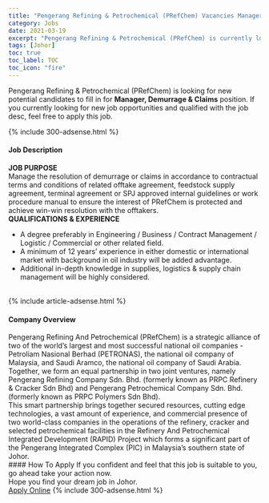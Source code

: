 ```yaml
---
title: "Pengerang Refining & Petrochemical (PRefChem) Vacancies Manager, Demurrage & Claims" 
category: Jobs 
date: 2021-03-19 
excerpt: "Pengerang Refining & Petrochemical (PRefChem) is currently looking for suitable person to fill in the Manager, Demurrage & Claims which based in Johor" 
tags: [Johor] 
toc: true 
toc_label: TOC 
toc_icon: "fire" 
--- 
```


<p>Pengerang Refining & Petrochemical (PRefChem) is looking for new potential candidates to fill in for <b>Manager, Demurrage & Claims</b> position. If you currently looking for new job opportunities and qualified with the job desc, feel free to apply this job.
</p>{% include 300-adsense.html %} 
<div><div><h4>Job Description</h4></div><div><div><span><div><div><strong>JOB PURPOSE</strong></div><div>Manage the resolution of demurrage or claims in accordance to contractual terms and conditions of related offtake agreement, feedstock supply agreement, terminal agreement or SPJ approved internal guidelines or work procedure manual to ensure the interest of PRefChem is protected and achieve win-win resolution with the offtakers.</div><div><strong>QUALIFICATIONS &amp; EXPERIENCE</strong></div><ul><li>A degree preferably in Engineering / Business / Contract Management / Logistic / Commercial or other related field.</li><li>A minimum of 12 years&#8217; experience in either domestic or international market with background in oil industry will be added advantage.</li><li>Additional in-depth knowledge in supplies, logistics &amp; supply chain management will be highly considered.<br>&#160;</li></ul></div></span></div></div></div> 
{% include article-adsense.html %} 
<div><div><h4>Company Overview</h4></div><div><div><span><div><div>
<div>
		Pengerang Refining And Petrochemical (PRefChem) is a strategic alliance of two of the world&#8217;s largest and most successful national oil companies - Petroliam Nasional Berhad (PETRONAS), the national oil company of Malaysia, and Saudi Aramco, the national oil company of Saudi Arabia. Together, we form an equal partnership in two joint ventures, namely Pengerang Refining Company Sdn. Bhd. (formerly known as PRPC Refinery &amp; Cracker Sdn Bhd) and Pengerang Petrochemical Company Sdn. Bhd. (formerly known as PRPC Polymers Sdn Bhd).</div>
<div>
		This smart partnership brings together secured resources, cutting edge technologies, a vast amount of experience, and commercial presence of two world-class companies in the operations of the refinery, cracker and selected petrochemical facilities in the Refinery And Petrochemical Integrated Development (RAPID) Project which forms a significant part of the Pengerang Integrated Complex (PIC) in Malaysia&#8217;s southern state of Johor.</div>
</div></div></span></div></div></div> 
#### How To Apply 
If you confident and feel that this job is suitable to you, go ahead take your action now. <br/> 
Hope you find your dream job in Johor. <br/> 
<a href="https://www.jobstreet.com.my/en/job/manager-demurrage-claims-4511306?jobId=jobstreet-my-job-4511306&" class="btn btn--info" target="_blank" rel="nofollow noopenner">Apply Online</a> 
{% include 300-adsense.html %} 